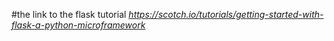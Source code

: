 #the link to the flask tutorial
*https://scotch.io/tutorials/getting-started-with-flask-a-python-microframework*